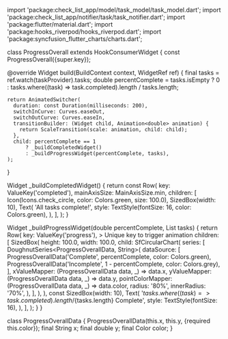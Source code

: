 import 'package:check_list_app/model/task_model/task_model.dart';
import 'package:check_list_app/notifier/task/task_notifier.dart';
import 'package:flutter/material.dart';
import 'package:hooks_riverpod/hooks_riverpod.dart';
import 'package:syncfusion_flutter_charts/charts.dart';

class ProgressOverall extends HookConsumerWidget {
  const ProgressOverall({super.key});

  @override
  Widget build(BuildContext context, WidgetRef ref) {
    final tasks = ref.watch(taskProvider).tasks;
    double percentComplete = tasks.isEmpty
        ? 0
        : tasks.where((task) => task.completed).length / tasks.length;

    return AnimatedSwitcher(
      duration: const Duration(milliseconds: 200),
      switchInCurve: Curves.easeOut,
      switchOutCurve: Curves.easeIn,
      transitionBuilder: (Widget child, Animation<double> animation) {
        return ScaleTransition(scale: animation, child: child);
      },
      child: percentComplete == 1
          ? _buildCompletedWidget()
          : _buildProgressWidget(percentComplete, tasks),
    );
  }

  Widget _buildCompletedWidget() {
    return const Row(
      key: ValueKey('completed'),
      mainAxisSize: MainAxisSize.min,
      children: [
        Icon(Icons.check_circle, color: Colors.green, size: 100.0),
        SizedBox(width: 10),
        Text(
          'All tasks complete!',
          style: TextStyle(fontSize: 16, color: Colors.green),
        ),
      ],
    );
  }

  Widget _buildProgressWidget(double percentComplete, List<TaskModel> tasks) {
    return Row(
      key: ValueKey('progress'), >  Unique key to trigger animation
      children: [
        SizedBox(
          height: 100.0,
          width: 100.0,
          child: SfCircularChart(
            series: <CircularSeries>[
              DoughnutSeries<ProgressOverallData, String>(
                dataSource: [
                  ProgressOverallData('Complete', percentComplete,
                      color: Colors.green),
                  ProgressOverallData('Incomplete', 1 - percentComplete,
                      color: Colors.grey),
                ],
                xValueMapper: (ProgressOverallData data, _) => data.x,
                yValueMapper: (ProgressOverallData data, _) => data.y,
                pointColorMapper: (ProgressOverallData data, _) => data.color,
                radius: '80%',
                innerRadius: '70%',
              ),
            ],
          ),
        ),
        const SizedBox(width: 10),
        Text(
          '${tasks.where((task) => task.completed).length}/${tasks.length} Complete',
          style: TextStyle(fontSize: 16),
        ),
      ],
    );
  }
}

class ProgressOverallData {
  ProgressOverallData(this.x, this.y, {required this.color});
  final String x;
  final double y;
  final Color color;
}
